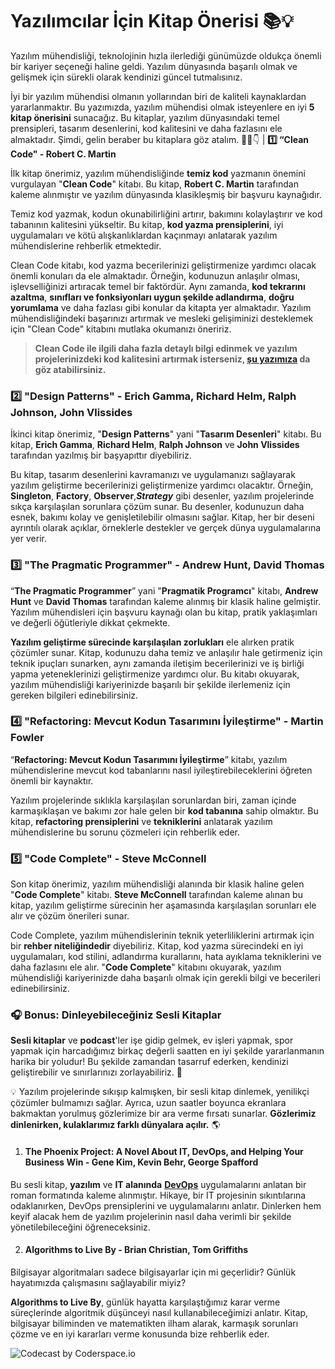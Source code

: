 ﻿# **Yazılımcılar İçin Kitap Önerisi 📚💡**

Yazılım mühendisliği, teknolojinin hızla ilerlediği günümüzde oldukça önemli bir kariyer seçeneği haline geldi. Yazılım dünyasında başarılı olmak ve gelişmek için sürekli olarak kendinizi güncel tutmalısınız.

  

İyi bir yazılım mühendisi olmanın yollarından biri de kaliteli kaynaklardan yararlanmaktır. Bu yazımızda, yazılım mühendisi olmak isteyenlere en iyi **5 kitap önerisini** sunacağız. Bu kitaplar, yazılım dünyasındaki temel prensipleri, tasarım desenlerini, kod kalitesini ve daha fazlasını ele almaktadır. Şimdi, gelin beraber bu kitaplara göz atalım. 🙇‍♀️👇
|
**1️⃣ “Clean Code" - Robert C. Martin**

İlk kitap önerimiz, yazılım mühendisliğinde **temiz kod** yazmanın önemini vurgulayan "**Clean Code**" kitabı. Bu kitap, **Robert C. Martin** tarafından kaleme alınmıştır ve yazılım dünyasında klasikleşmiş bir başvuru kaynağıdır.

  

Temiz kod yazmak, kodun okunabilirliğini artırır, bakımını kolaylaştırır ve kod tabanının kalitesini yükseltir. Bu kitap, **kod yazma prensiplerini**, iyi uygulamaları ve kötü alışkanlıklardan kaçınmayı anlatarak yazılım mühendislerine rehberlik etmektedir.

  

Clean Code kitabı, kod yazma becerilerinizi geliştirmenize yardımcı olacak önemli konuları da ele almaktadır. Örneğin, kodunuzun anlaşılır olması, işlevselliğinizi artıracak temel bir faktördür. Aynı zamanda, **kod tekrarını azaltma**, **sınıfları ve fonksiyonları uygun şekilde adlandırma**, **doğru yorumlama** ve daha fazlası gibi konular da kitapta yer almaktadır. Yazılım mühendisliğindeki başarınızı artırmak ve mesleki gelişiminizi desteklemek için "Clean Code" kitabını mutlaka okumanızı öneririz.



> **Clean Code ile ilgili daha fazla detaylı bilgi edinmek ve yazılım projelerinizdeki kod kalitesini artırmak isterseniz, [şu yazımıza](https://coderspace.io/sozluk/clean-code) da göz atabilirsiniz.**



### 2️⃣ "Design Patterns" - Erich Gamma, Richard Helm, Ralph Johnson, John Vlissides

İkinci kitap önerimiz, "**Design Patterns**" yani "**Tasarım Desenleri**" kitabı. Bu kitap, **Erich Gamma**, **Richard Helm**, **Ralph Johnson** ve **John Vlissides** tarafından yazılmış bir başyapıttır diyebiliriz.

  

Bu kitap, tasarım desenlerini kavramanızı ve uygulamanızı sağlayarak yazılım geliştirme becerilerinizi geliştirmenize yardımcı olacaktır. Örneğin, **Singleton**, **Factory**, **Observer**,***Strategy*** gibi desenler, yazılım projelerinde sıkça karşılaşılan sorunlara çözüm sunar. Bu desenler, kodunuzun daha esnek, bakımı kolay ve genişletilebilir olmasını sağlar. Kitap, her bir deseni ayrıntılı olarak açıklar, örneklerle destekler ve gerçek dünya uygulamalarına yer verir.

  

### 3️⃣ "The Pragmatic Programmer" - Andrew Hunt, David Thomas

“**The Pragmatic Programmer**” yani "**Pragmatik Programcı**" kitabı, **Andrew Hunt** ve **David Thomas** tarafından kaleme alınmış bir klasik haline gelmiştir. Yazılım mühendisleri için başvuru kaynağı olan bu kitap, pratik yaklaşımları ve değerli öğütleriyle dikkat çekmekte.

  

**Yazılım geliştirme sürecinde karşılaşılan zorlukları** ele alırken pratik çözümler sunar. Kitap, kodunuzu daha temiz ve anlaşılır hale getirmeniz için teknik ipuçları sunarken, aynı zamanda iletişim becerilerinizi ve iş birliği yapma yeteneklerinizi geliştirmenize yardımcı olur. Bu kitabı okuyarak, yazılım mühendisliği kariyerinizde başarılı bir şekilde ilerlemeniz için gereken bilgileri edinebilirsiniz.

  

### 4️⃣ "Refactoring: Mevcut Kodun Tasarımını İyileştirme" - Martin Fowler

“**Refactoring: Mevcut Kodun Tasarımını İyileştirme**” kitabı, yazılım mühendislerine mevcut kod tabanlarını nasıl iyileştirebileceklerini öğreten önemli bir kaynaktır.

  

Yazılım projelerinde sıklıkla karşılaşılan sorunlardan biri, zaman içinde karmaşıklaşan ve bakımı zor hale gelen bir **kod tabanına** sahip olmaktır. Bu kitap, **refactoring prensiplerini** ve **tekniklerini** anlatarak yazılım mühendislerine bu sorunu çözmeleri için rehberlik eder.

  

### 5️⃣ "Code Complete" - Steve McConnell

Son kitap önerimiz, yazılım mühendisliği alanında bir klasik haline gelen "**Code Complete**" kitabı. **Steve McConnell** tarafından kaleme alınan bu kitap, yazılım geliştirme sürecinin her aşamasında karşılaşılan sorunları ele alır ve çözüm önerileri sunar.

  

Code Complete, yazılım mühendislerinin teknik yeterliliklerini artırmak için bir **rehber niteliğindedir** diyebiliriz. Kitap, kod yazma sürecindeki en iyi uygulamaları, kod stilini, adlandırma kurallarını, hata ayıklama tekniklerini ve daha fazlasını ele alır. "**Code Complete**" kitabını okuyarak, yazılım mühendisliği kariyerinizde daha başarılı olmak için gerekli bilgi ve becerileri edinebilirsiniz.

  

### 🎧 Bonus: Dinleyebileceğiniz Sesli Kitaplar

**Sesli kitaplar** ve **podcast**'ler işe gidip gelmek, ev işleri yapmak, spor yapmak için harcadığımız birkaç değerli saatten en iyi şekilde yararlanmanın harika bir yoludur! Bu şekilde zamandan tasarruf ederken, kendinizi geliştirebilir ve sınırlarınızı zorlayabiliriz. 💪

  

💡 Yazılım projelerinde sıkışıp kalmışken, bir sesli kitap dinlemek, yenilikçi çözümler bulmamızı sağlar. Ayrıca, uzun saatler boyunca ekranlara bakmaktan yorulmuş gözlerimize bir ara verme fırsatı sunarlar. **Gözlerimiz dinlenirken, kulaklarımız farklı dünyalara açılır.** 🌎

  

1.  #### The Phoenix Project: A Novel About IT, DevOps, and Helping Your Business Win - Gene Kim, Kevin Behr, George Spafford
    

Bu sesli kitap, **yazılım** ve **IT alanında** **[DevOps](https://coderspace.io/sozluk/devops)** uygulamalarını anlatan bir roman formatında kaleme alınmıştır. Hikaye, bir IT projesinin sıkıntılarına odaklanırken, DevOps prensiplerini ve uygulamalarını anlatır. Dinlerken hem keyif alacak hem de yazılım projelerinin nasıl daha verimli bir şekilde yönetilebileceğini öğreneceksiniz.

  

2.  #### Algorithms to Live By - Brian Christian, Tom Griffiths
    

Bilgisayar algoritmaları sadece bilgisayarlar için mi geçerlidir? Günlük hayatımızda çalışmasını sağlayabilir miyiz?

  

**Algorithms to Live By**, günlük hayatta karşılaştığımız karar verme süreçlerinde algoritmik düşünceyi nasıl kullanabileceğimizi anlatır. Kitap, bilgisayar biliminden ve matematikten ilham alarak, karmaşık sorunları çözme ve en iyi kararları verme konusunda bize rehberlik eder.

![Codecast by Coderspace.io](https://drive.google.com/file/d/1UCynK9UsxkG38FaqNl7tESpGz4GKpKaG/view?usp=sharing)

